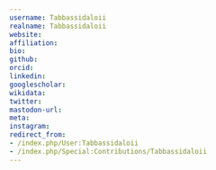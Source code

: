 ```yaml
---
username: Tabbassidaloii
realname: Tabbassidaloii
website: 
affiliation: 
bio: 
github: 
orcid: 
linkedin: 
googlescholar: 
wikidata: 
twitter: 
mastodon-url: 
meta:
instagram:
redirect_from:
- /index.php/User:Tabbassidaloii
- /index.php/Special:Contributions/Tabbassidaloii
---
```

